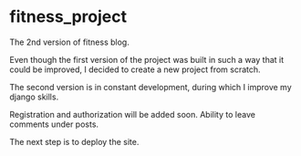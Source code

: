 # fitness_project

The 2nd version of fitness blog. 

Even though the first version of the project was built in such a way that it could be improved, I decided to create a new project from scratch.

The second version is in constant development, during which I improve my django skills.

Registration and authorization will be added soon. Ability to leave comments under posts.

The next step is to deploy the site.
